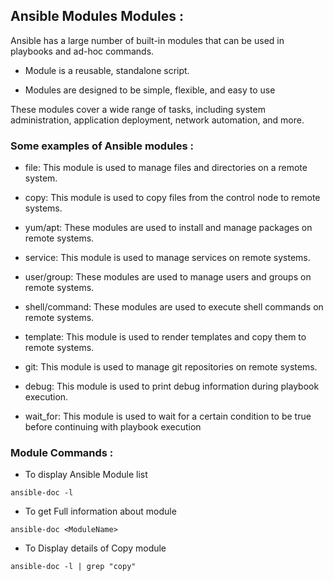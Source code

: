 ## Ansible Modules Modules :

Ansible has a large number of built-in modules that can be used in playbooks and ad-hoc commands.

* Module is a reusable, standalone script.

* Modules are designed to be simple, flexible, and easy to use

These modules cover a wide range of tasks, including system administration, application deployment, network automation, and more. 

### Some examples of Ansible modules :

* file: This module is used to manage files and directories on a remote system.

* copy: This module is used to copy files from the control node to remote systems.

* yum/apt: These modules are used to install and manage packages on remote systems.

* service: This module is used to manage services on remote systems.

* user/group: These modules are used to manage users and groups on remote systems.

* shell/command: These modules are used to execute shell commands on remote systems.

* template: This module is used to render templates and copy them to remote systems.

* git: This module is used to manage git repositories on remote systems.

* debug: This module is used to print debug information during playbook execution.

* wait_for: This module is used to wait for a certain condition to be true before continuing with playbook execution


### Module Commands :

* To display Ansible Module list
```
ansible-doc -l 
```
* To get Full information about module
```
ansible-doc <ModuleName>
```
* To Display details of Copy module
```
ansible-doc -l | grep "copy"
```
